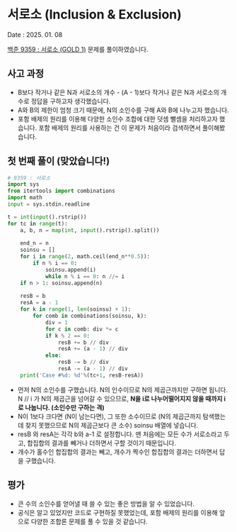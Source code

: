 # 서로소 (Inclusion & Exclusion)
Date : 2025. 01. 08

[백준 9359 : 서로소 (GOLD 1)](https://www.acmicpc.net/problem/9359) 문제를 풀이하였습니다.  

## 사고 과정
- B보다 작거나 같은 N과 서로소의 개수 - (A - 1)보다 작거나 같은 N과 서로소의 개수로 정답을 구하고자 생각했습니다.
- A와 B의 제한이 엄청 크기 때문에, N의 소인수를 구해 A와 B에 나누고자 했습니다.
- 포함 배제의 원리를 이용해 다양한 소인수 조합에 대한 덧셈 뺄셈을 처리하고자 했습니다. 포함 배제의 원리를 사용하는 건 이 문제가 처음이라 검색하면서 풀이해봤습니다.

## 첫 번째 풀이 (맞았습니다!)
```py
# 9359 : 서로소
import sys
from itertools import combinations
import math
input = sys.stdin.readline

t = int(input().rstrip())
for tc in range(t):
    a, b, n = map(int, input().rstrip().split())
    
    end_n = n
    soinsu = []
    for i in range(2, math.ceil(end_n**0.5)):
        if n % i == 0:
            soinsu.append(i)
            while n % i == 0: n //= i
    if n > 1: soinsu.append(n)
    
    resB = b
    resA = a - 1
    for k in range(1, len(soinsu) + 1):
        for comb in combinations(soinsu, k):
            div = 1
            for c in comb: div *= c
            if k % 2 == 0:
                resB += b // div
                resA += (a - 1) // div
            else:
                resB -= b // div
                resA -= (a - 1) // div
    print('Case #%d: %d'%(tc+1, resB-resA))

```
- 먼저 N의 소인수를 구했습니다. N의 인수이므로 N의 제곱근까지만 구하면 됩니다. N // i 가 N의 제곱근을 넘어갈 수 있으므로, **N을 i로 나누어떨어지지 않을 때까지 i로 나눕니다. (소인수만 구하는 격)**
- N이 1보다 크다면 (N이 남는다면), 그 또한 소수이므로 (N의 제곱근까지 탐색했는데 찾지 못했으므로 N의 제곱근보다 큰 소수) soinsu 배열에 넣습니다.
- resB 와 resA는 각각 b와 a-1 로 설정합니다. 맨 처음에는 모든 수가 서로소라고 두고, 합집합의 결과를 빼거나 더하면서 구할 것이기 때문입니다.
- 개수가 홀수인 합집합의 결과는 빼고, 개수가 짝수인 합집합의 결과는 더하면서 답을 구했습니다.

## 평가
- 큰 수의 소인수를 얻어낼 때 쓸 수 있는 좋은 방법을 알 수 있었습니다.
- 공식은 알고 있었지만 코드로 구현하질 못했었는데, 포함 배제의 원리를 이용해 앞으로 다양한 조합론 문제를 풀 수 있을 것 같습니다.
